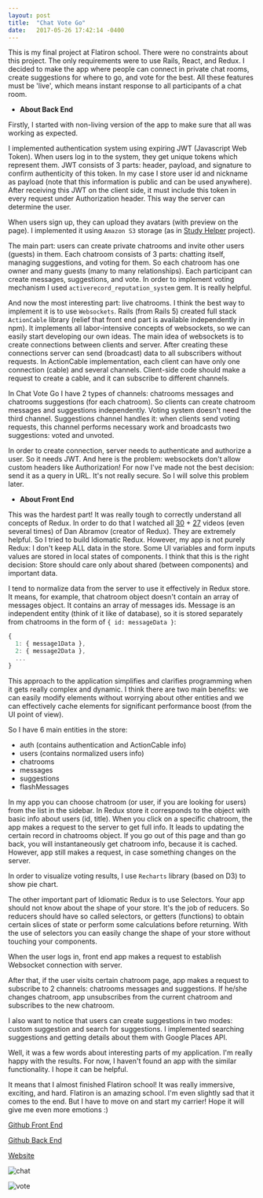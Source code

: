 ```yaml
---
layout: post
title:  "Chat Vote Go"
date:   2017-05-26 17:42:14 -0400
---
```



This is my final project at Flatiron school. There were no constraints about this project. The only requirements were to use Rails, React, and Redux.
I decided to make the app where people can connect in private chat rooms, create suggestions for where to go, and vote for the best. All these features must be 'live', which means instant response to all participants of a chat room.

- **About Back End**

Firstly, I started with non-living version of the app to make sure that all was working as expected.

I implemented authentication system using expiring JWT (Javascript Web Token). When users log in to the system, they get unique tokens which represent them. JWT consists of 3 parts: header, payload, and signature to confirm authenticity of this token. In my case I store user id and nickname as payload (note that this information is public and can be used anywhere). After receiving this JWT on the client side, it must include this token in every request under Authorization header. This way the server can determine the user.

When users sign up, they can upload they avatars (with preview on the page). I implemented it using `Amazon S3` storage (as in [Study Helper](http://aleksandr-rogachev-blog.com/2017/04/22/study_helper_part_2/) project).

The main part: users can create private chatrooms and invite other users (guests) in them. Each chatroom consists of 3 parts: chatting itself, managing suggestions, and voting for them. So each chatroom has one owner and many guests (many to many relationships). Each participant can create messages, suggestions, and vote. In order to implement voting mechanism I used `activerecord_reputation_system` gem. It is really helpful.

And now the most interesting part: live chatrooms. I think the best way to implement it is to use `Websockets`. Rails (from Rails 5) created full stack `ActionCable` library (relief that front end part is available independently in npm). It implements all labor-intensive concepts of websockets, so we can easily start developing our own ideas. The main idea of websockets is to create connections between clients and server. After creating these connections server can send (broadcast)  data to all subscribers without requests. In ActionCable implementation, each client can have only one connection (cable) and several channels. Client-side code should make a request to create a cable, and it can subscribe to different channels.

In Chat Vote Go I have 2 types of channels: chatrooms messages and chatrooms suggestions (for each chatroom). So clients can create chatroom messages and suggestions independently. Voting system doesn't need the third channel. Suggestions channel handles it: when clients send voting requests, this channel performs necessary work and broadcasts two suggestions: voted and unvoted.

In order to create connection, server needs to authenticate and authorize a user. So it needs JWT. And here is the problem: websockets don't allow custom headers like Authorization! For now I've made not the best decision: send it as a query in URL. It's not really secure. So I will solve this problem later.

- **About Front End**

This was the hardest part! It was really tough to correctly understand all concepts of Redux. In order to do that I watched all [30](https://egghead.io/courses/getting-started-with-redux) + [27](https://egghead.io/courses/building-react-applications-with-idiomatic-redux) videos (even several times) of Dan Abramov (creator of Redux). They are extremely helpful. So I tried to build Idiomatic Redux. However, my app is not purely Redux: I don't keep ALL data in the store. Some UI variables and form inputs values are stored in local states of components. I think that this is the right decision: Store should care only about shared (between components) and important data.

I tend to normalize data from the server to use it effectively in Redux store. It means, for example, that chatroom object doesn't contain an array of messages object. It contains an array of messages ids. Message is an independent entity (think of it like of database), so it is stored separately from chatrooms in the form of `{ id: messageData }`:

```javascript
{
  1: { message1Data },
  2: { message2Data },
  ...
}
```

This approach to the application simplifies and clarifies programming when it gets really complex and dynamic. I think there are two main benefits: we can easily modify elements without worrying about other entities and we can effectively cache elements for significant performance boost (from the UI point of view). 

So I have 6 main entities in the store:

- auth (contains authentication and ActionCable info)
- users (contains normalized users info)
- chatrooms
- messages
- suggestions
- flashMessages

In my app you can choose chatroom (or user, if you are looking for users) from the list in the sidebar. In Redux store it corresponds to the object with basic info about users (id, title). When you click on a specific chatroom, the app makes a request to the server to get full info. It leads to updating the certain record in chatrooms object. If you go out of this page and than go back, you will instantaneously get chatroom info, because it is cached. However, app still makes a request, in case something changes on the server.

In order to visualize voting results, I use `Recharts` library (based on D3) to show pie chart.

The other important part of Idiomatic Redux is to use Selectors. Your app should not know about the shape of your store. It's the job of reducers. So reducers should have so called selectors, or getters (functions) to obtain certain slices of state or perform some calculations before returning. With the use of selectors you can easily change the shape of your store without touching your components.

When the user logs in, front end app makes a request to establish Websocket connection with server.

After that, if the user visits certain chatroom page, app makes a request to subscribe to 2 channels: chatrooms messages and suggestions. If he/she changes chatroom, app unsubscribes from the current chatroom and subscribes to the new chatroom.

I also want to notice that users can create suggestions in two modes: custom suggestion and search for suggestions. I implemented searching suggestions and getting details about them with Google Places API.

Well, it was a few words about interesting parts of my application. I'm really happy with the results. For now, I haven't found an app with the similar functionality. I hope it can be helpful.

It means that I almost finished Flatiron school! It was really immersive, exciting, and hard. Flatiron is an amazing school. I'm even slightly sad that it comes to the end. But I have to move on and start my carrier! Hope it will give me even more emotions :)

[Github Front End](https://github.com/AleksandrRogachev94/chat-vote-go-frontend)

[Github Back End](https://github.com/AleksandrRogachev94/chat-vote-go-backend)

[Website](https://chatvotego.herokuapp.com)

![chat](https://s3.amazonaws.com/my-docs-bucket/chat.png)

![vote](https://s3.amazonaws.com/my-docs-bucket/vote.png)
